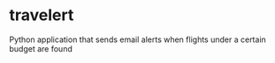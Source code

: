 # travelert
Python application that sends email alerts when flights under a certain budget are found
